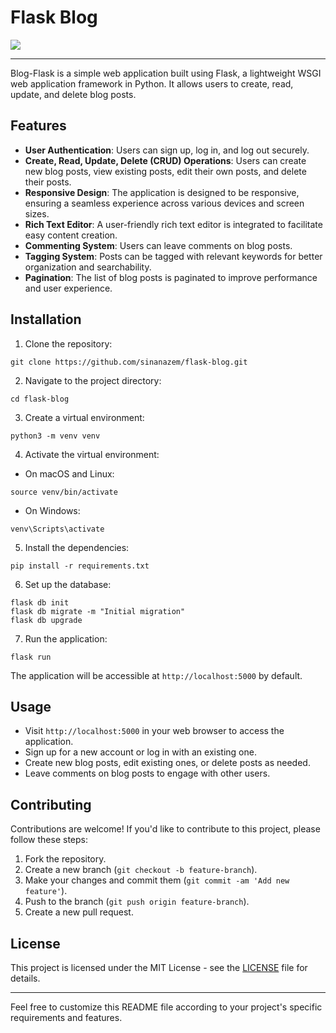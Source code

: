 # Flask Blog
<img src="https://images.ctfassets.net/23aumh6u8s0i/4YerAVrYhtjxF95kqweaqO/fca050605d0727f9a07d8874c331405c/angular-python-flask-1">

---

Blog-Flask is a simple web application built using Flask, a lightweight WSGI web application framework in Python. It allows users to create, read, update, and delete blog posts.

## Features

- **User Authentication**: Users can sign up, log in, and log out securely.
- **Create, Read, Update, Delete (CRUD) Operations**: Users can create new blog posts, view existing posts, edit their own posts, and delete their posts.
- **Responsive Design**: The application is designed to be responsive, ensuring a seamless experience across various devices and screen sizes.
- **Rich Text Editor**: A user-friendly rich text editor is integrated to facilitate easy content creation.
- **Commenting System**: Users can leave comments on blog posts.
- **Tagging System**: Posts can be tagged with relevant keywords for better organization and searchability.
- **Pagination**: The list of blog posts is paginated to improve performance and user experience.

## Installation

1. Clone the repository:

```
git clone https://github.com/sinanazem/flask-blog.git
```

2. Navigate to the project directory:

```
cd flask-blog
```

3. Create a virtual environment:

```
python3 -m venv venv
```

4. Activate the virtual environment:

- On macOS and Linux:

```
source venv/bin/activate
```

- On Windows:

```
venv\Scripts\activate
```

5. Install the dependencies:

```
pip install -r requirements.txt
```

6. Set up the database:

```
flask db init
flask db migrate -m "Initial migration"
flask db upgrade
```

7. Run the application:

```
flask run
```

The application will be accessible at `http://localhost:5000` by default.

## Usage

- Visit `http://localhost:5000` in your web browser to access the application.
- Sign up for a new account or log in with an existing one.
- Create new blog posts, edit existing ones, or delete posts as needed.
- Leave comments on blog posts to engage with other users.

## Contributing

Contributions are welcome! If you'd like to contribute to this project, please follow these steps:

1. Fork the repository.
2. Create a new branch (`git checkout -b feature-branch`).
3. Make your changes and commit them (`git commit -am 'Add new feature'`).
4. Push to the branch (`git push origin feature-branch`).
5. Create a new pull request.

## License

This project is licensed under the MIT License - see the [LICENSE](LICENSE) file for details.

---

Feel free to customize this README file according to your project's specific requirements and features.
